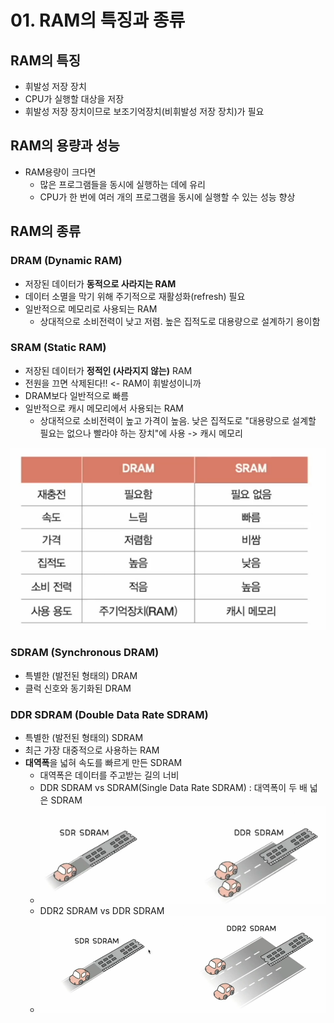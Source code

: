 # 01. RAM의 특징과 종류
## RAM의 특징
- 휘발성 저장 장치
- CPU가 실행할 대상을 저장
- 휘발성 저장 장치이므로 보조기억장치(비휘발성 저장 장치)가 필요

## RAM의 용량과 성능
- RAM용량이 크다면
  - 많은 프로그램들을 동시에 실행하는 데에 유리
  - CPU가 한 번에 여러 개의 프로그램을 동시에 실행할 수 있는 성능 향상

## RAM의 종류
### DRAM (Dynamic RAM)
- 저장된 데이터가 **동적으로 사라지는 RAM**
- 데이터 소멸을 막기 위해 주기적으로 재활성화(refresh) 필요
- 일반적으로 메모리로 사용되는 RAM
  - 상대적으로 소비전력이 낮고 저렴. 높은 집적도로 대용량으로 설계하기 용이함

### SRAM (Static RAM)
- 저장된 데이터가 **정적인 (사라지지 않는)** RAM
- 전원을 끄면 삭제된다!! <- RAM이 휘발성이니까
- DRAM보다 일반적으로 빠름
- 일반적으로 캐시 메모리에서 사용되는 RAM
  - 상대적으로 소비전력이 높고 가격이 높음. 낮은 집적도로 "대용량으로 설계할 필요는 없으나 빨라야 하는 장치"에 사용 -> 캐시 메모리

![img.png](imgs/img.png)

### SDRAM (Synchronous DRAM)
- 특별한 (발전된 형태의) DRAM
- 클럭 신호와 동기화된 DRAM

### DDR SDRAM (Double Data Rate SDRAM)
- 특별한 (발전된 형태의) SDRAM
- 최근 가장 대중적으로 사용하는 RAM
- **대역폭**을 넓혀 속도를 빠르게 만든 SDRAM
  - 대역폭은 데이터를 주고받는 길의 너비
  - DDR SDRAM vs SDRAM(Single Data Rate SDRAM) : 대역폭이 두 배 넓은 SDRAM
  - ![img_1.png](imgs/img_1.png)
  - DDR2 SDRAM vs DDR SDRAM
  - ![img_2.png](imgs/img_2.png)